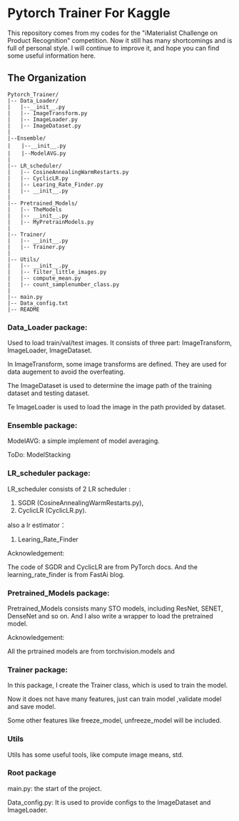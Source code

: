# Pytorch Trainer For Kaggle

This repository comes from my codes for the "iMaterialist Challenge on Product Recognition" competition. Now it still has many shortcomings and is full of personal style.  I will continue to improve it, and hope you can find some useful information here.

## The Organization

```
Pytorch_Trainer/
|-- Data_Loader/
|   |--__init__.py
|   |-- ImageTransform.py
|   |-- ImageLoader.py
|   |-- ImageDataset.py
|
|--Ensemble/
|　　|--__init__.py
|　　|--ModelAVG.py
|
|-- LR_scheduler/
|   |-- CosineAnnealingWarmRestarts.py
|   |-- CyclicLR.py  
|   |-- Learing_Rate_Finder.py 
|   |-- __init__.py
|
|-- Pretrained_Models/
|   |-- TheModels
|   |-- __init__.py
|   |-- MyPretrainModels.py
|
|-- Trainer/
|   |-- __init__.py
|   |-- Trainer.py
|
|-- Utils/
|   |-- __init__.py
|   |-- filter_little_images.py
|   |-- compute_mean.py
|   |-- count_samplenumber_class.py
|
|-- main.py
|-- Data_config.txt
|-- README
```

### Data_Loader package:

Used to load train/val/test images. It consists of three part: ImageTransform, ImageLoader, ImageDataset. 

In ImageTransform, some image transforms are defined. They are used for data augement to avoid the overfeating.

 The ImageDataset is used to determine the image path of the training dataset and testing dataset.

Te ImageLoader is used to load the image in the path provided by dataset.

### Ensemble package:

ModelAVG: a simple implement of model averaging.

ToDo: ModelStacking

### LR_scheduler package:

LR_scheduler consists of 2 LR scheduler :

1. SGDR (CosineAnnealingWarmRestarts.py),
2. CyclicLR (CyclicLR.py).

also a lr estimator：

1. Learing_Rate_Finder

Acknowledgement:

The code of SGDR and CyclicLR are from PyTorch docs. And the learning_rate_finder is from FastAi blog.

### Pretrained_Models package:

Pretrained_Models consists many STO models, including ResNet, SENET, DenseNet and so on. And I also write a wrapper to load the pretrained model.

Acknowledgement:

All the prtrained models are from torchvision.models and 

[pretrained_model.pytorch]: https://github.com/Cadene/pretrained-models.pytorch

### Trainer package:

In this package, I create the Trainer class, which is used to train the model.

Now it does not have many features, just can train model ,validate model and save model.

Some other features like freeze_model, unfreeze_model will be included.

### Utils

Utils has some useful tools, like compute image means, std.

### Root package

main.py: the start of the project. 

Data_config.py: It is used to provide configs to the ImageDataset and ImageLoader.





